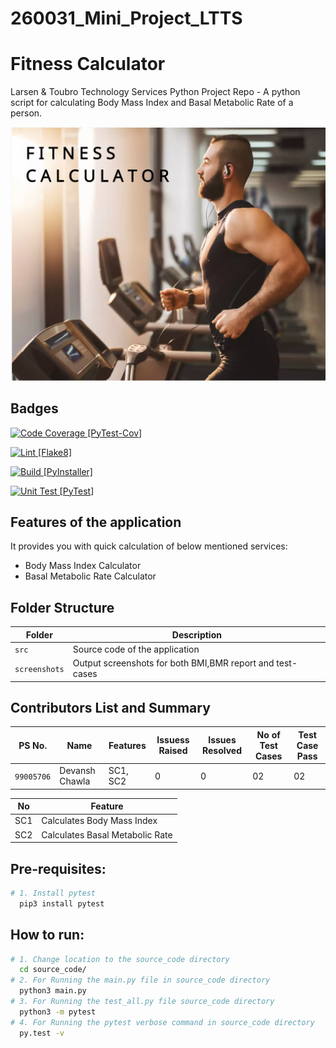 # 260031_Mini_Project_LTTS
# Fitness Calculator
Larsen & Toubro Technology Services Python Project Repo - A python script for calculating Body Mass Index and Basal Metabolic Rate of a person.

![Banner](https://github.com/shubh-77/260031_Mini_Project_LTTS/blob/main/fit_img.png)

## Badges
[![Code Coverage [PyTest-Cov]](https://github.com/shubh-77/260031_Mini_Project_LTTS/actions/workflows/code-coverage-term.yml/badge.svg)](https://github.com/shubh-77/260031_Mini_Project_LTTS/actions/workflows/code-coverage-term.yml)

[![Lint [Flake8]](https://github.com/shubh-77/260031_Mini_Project_LTTS/actions/workflows/flake8-lint.yml/badge.svg)](https://github.com/shubh-77/260031_Mini_Project_LTTS/actions/workflows/flake8-lint.yml)


[![Build [PyInstaller]](https://github.com/shubh-77/260031_Mini_Project_LTTS/actions/workflows/build-app.yml/badge.svg)](https://github.com/shubh-77/260031_Mini_Project_LTTS/actions/workflows/build-app.yml)

[![Unit Test [PyTest]](https://github.com/shubh-77/260031_Mini_Project_LTTS/actions/workflows/unit-test.yml/badge.svg)](https://github.com/shubh-77/260031_Mini_Project_LTTS/actions/workflows/unit-test.yml)







## Features of the application
It provides you with quick calculation of below mentioned services:

* Body Mass Index Calculator
* Basal Metabolic Rate Calculator








## Folder Structure
Folder             | Description
-------------------| -----------------------------------------
`src`              | Source code of the application
`screenshots`      | Output screenshots for both BMI,BMR report and test-cases










## Contributors List and Summary
PS No. |  Name   |    Features    | Issuess Raised |Issues Resolved|No of Test Cases|Test Case Pass
---------|-------------|----------------|----------------|---------------|-------------|--------------
`99005706` | Devansh Chawla  | SC1, SC2| 0   | 0  | 02   | 02    

| No |Feature  |
|--|--|
| SC1 |Calculates Body Mass Index |
| SC2 |Calculates Basal Metabolic Rate |



<!-- ## Challenges Faced and How Was It Overcome
| No. | Challenge | Solution
|-----|-----------|--------
|1. | There is no such mutli scheme Maturity-calculator right now in the market | Implemented successfully with the help of functions
|2. | For Term and Recurring deposit various rate schemes can be applied, which thus result into maturity amount which is always not available in the current market.| Implemented successfully with the help of storage space of c variables. |
| 3. | Make file not working even after following all steps  | Added make to environment variables  | -->

## Pre-requisites:
```sh
# 1. Install pytest
  pip3 install pytest

```    

## How to run:
```sh
# 1. Change location to the source_code directory  
  cd source_code/
# 2. For Running the main.py file in source_code directory
  python3 main.py
# 3. For Running the test_all.py file source_code directory
  python3 -m pytest
# 4. For Running the pytest verbose command in source_code directory
  py.test -v  
```    
   


